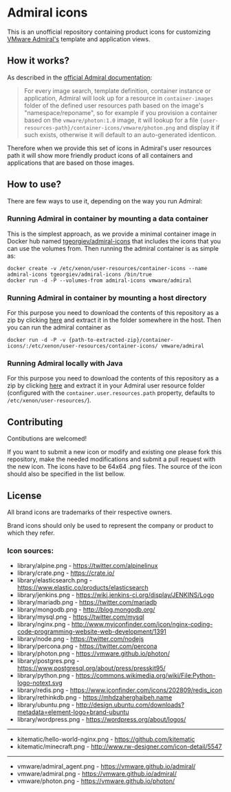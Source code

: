 # Admiral icons

This is an unofficial repository containing product icons for customizing [VMware Admiral's](https://vmware.github.io/admiral/) template and application views.

## How it works?

As described in the [official Admiral documentation](https://github.com/vmware/admiral/wiki/Configuration-guide#customize-the-containers-and-images-icons):
> For every image search, template definition, container instance or application, Admiral will look up for a resource in `container-images` folder of the defined user resources path based on the image's "namespace/reponame", so for example if you provision a container based on the `vmware/photon:1.0` image, it will lookup for a file `{user-resources-path}/container-icons/vmware/photon.png` and display it if such exists, otherwise it will default to an auto-generated identicon.

Therefore when we provide this set of icons in Admiral's user resources path it will show more friendly product icons of all containers and applications that are based on those images.

## How to use?

There are few ways to use it, depending on the way you run Admiral:

### Running Admiral in container by mounting a data container
This is the simplest approach, as we provide a minimal container image in Docker hub named [tgeorgiev/admiral-icons](https://hub.docker.com/r/tgeorgiev/admiral-icons/) that includes the icons that you can use the volumes from. Then running the admiral container is as simple as:

    docker create -v /etc/xenon/user-resources/container-icons --name admiral-icons tgeorgiev/admiral-icons /bin/true
    docker run -d -P --volumes-from admiral-icons vmware/admiral

### Running Admiral in container by mounting a host directory

For this purpose you need to download the contents of this repository as a zip by clicking [here](https://github.com/tgeorgiev/admiral-icons/archive/master.zip) and extract it in the folder somewhere in the host. Then you can run the admiral container as

    docker run -d -P -v {path-to-extracted-zip}/container-icons/:/etc/xenon/user-resources/container-icons/ vmware/admiral

### Running Admiral locally with Java

For this purpose you need to download the contents of this repository as a zip by clicking [here](https://github.com/tgeorgiev/admiral-icons/archive/master.zip) and extract it in your Admiral user resource folder (configured with the `container.user.resources.path` property, defaults to `/etc/xenon/user-resources/`).

## Contributing

Contibutions are welcomed!

If you want to submit a new icon or modify and existing one please fork this repository, make the needed modifications and submit a pull request with the new icon. The icons have to be 64x64 .png files. The source of the icon should also be specified in the list bellow.

## License

All brand icons are trademarks of their respective owners.

Brand icons should only be used to represent the company or product to which they refer.

### Icon sources:

* library/alpine.png - <https://twitter.com/alpinelinux>
* library/crate.png - <https://crate.io/>
* library/elasticsearch.png - <https://www.elastic.co/products/elasticsearch>
* library/jenkins.png - <https://wiki.jenkins-ci.org/display/JENKINS/Logo>
* library/mariadb.png - <https://twitter.com/mariadb>
* library/mongodb.png - <http://blog.mongodb.org/>
* library/mysql.png - <https://twitter.com/mysql>
* library/nginx.png - <http://www.myiconfinder.com/icon/nginx-coding-code-programming-website-web-development/1391>
* library/node.png - <https://twitter.com/nodejs>
* library/percona.png - <https://twitter.com/percona>
* library/photon.png - <https://vmware.github.io/photon/>
* library/postgres.png - <https://www.postgresql.org/about/press/presskit95/>
* library/python.png - <https://commons.wikimedia.org/wiki/File:Python-logo-notext.svg>
* library/redis.png - <https://www.iconfinder.com/icons/202809/redis_icon>
* library/rethinkdb.png - <https://mhdzaherghaibeh.name>
* library/ubuntu.png - <http://design.ubuntu.com/downloads?metadata=element-logo+brand-ubuntu>
* library/wordpress.png - <https://wordpress.org/about/logos/>

- - -

* kitematic/hello-world-nginx.png - <https://github.com/kitematic>
* kitematic/minecraft.png - <http://www.rw-designer.com/icon-detail/5547>

- - -

* vmware/admiral_agent.png - <https://vmware.github.io/admiral/>
* vmware/admiral.png - <https://vmware.github.io/admiral/>
* vmware/photon.png - <https://vmware.github.io/photon/>